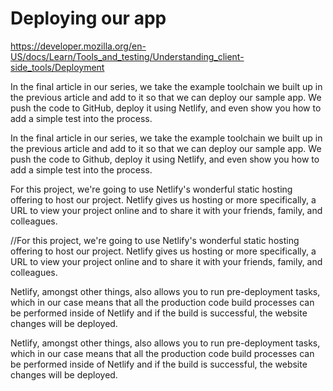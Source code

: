 # Deploying our app
https://developer.mozilla.org/en-US/docs/Learn/Tools_and_testing/Understanding_client-side_tools/Deployment

In the final article in our series, we take the example toolchain we built up in the previous article and add to it so that we can deploy our sample app. We push the code to GitHub, deploy it using Netlify, and even show you how to add a simple test into the process.

In the final article in our series, we take the example toolchain we built up in the previous article and add to it so that we can deploy our sample app. We push the code to Github, deploy it using Netlify, and even show you how to add a simple test into the process.

For this project, we're going to use Netlify's wonderful static hosting offering to host our project. Netlify gives us hosting or more specifically, a URL to view your project online and to share it with your friends, family, and colleagues.

//For this project, we're going to use Netlify's wonderful static hosting offering to host our project. Netlify gives us hosting or more specifically, a URL to view your project online and to share it with your friends, family, and colleagues.

Netlify, amongst other things, also allows you to run pre-deployment tasks, which in our case means that all the production code build processes can be performed inside of Netlify and if the build is successful, the website changes will be deployed.

Netlify, amongst other things, also allows you to run pre-deployment tasks, which in our case means that all the production code build processes can be performed inside of Netlify and if the build is successful, the website changes will be deployed.
